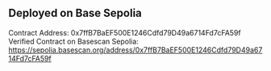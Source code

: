 ## Deployed on Base Sepolia

Contract Address: 0x7ffB7BaEF500E1246Cdfd79D49a6714Fd7cFA59f 
<br>
Verified Contract on Basescan Sepolia: https://sepolia.basescan.org/address/0x7ffB7BaEF500E1246Cdfd79D49a6714Fd7cFA59f